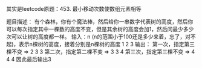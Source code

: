 其实是leetcode原题：453. 最小移动次数使数组元素相等

题目描述：
有个森林，你有个魔法棒，然后给你一串数字代表树的高度，然后你可以每次指定其中一棵数的高度不变，但是其余树的高度会加1，然后问最少多少次可以让树的高度都一样。
输入：n (n的范围小于100还是多少来着，忘了，对不起)，表示n棵树的高度，接着分别是n棵树的高度
1 2 3
输出：
第一次，指定第三棵不变 =>      2 3 3
第二次，指定第二棵不变 =>      3 3 4
第三次，指定第三棵不变 =>      4 4 4
因此最后输出3
